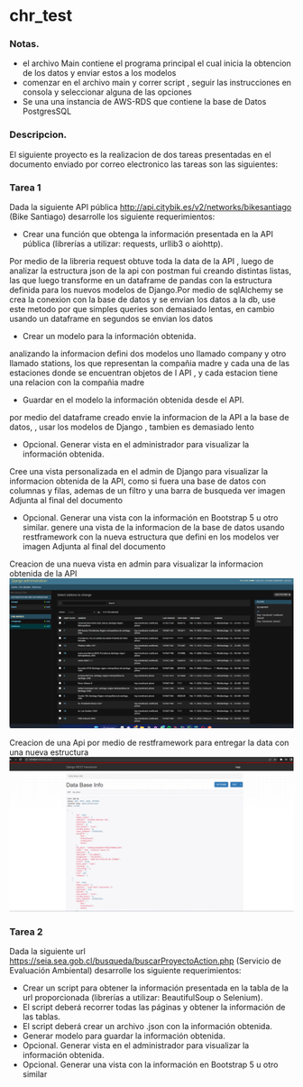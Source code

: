 # chr_test

### Notas.

- el archivo Main contiene el programa principal el cual inicia la obtencion de los datos y enviar estos a los modelos
- comenzar en el archivo main y correr script , seguir las instrucciones en consola y seleccionar alguna de las opciones
- Se una una instancia de AWS-RDS que contiene la base de Datos PostgresSQL

### Descripcion.

El siguiente proyecto es la realizacion de dos tareas presentadas
en el documento enviado por correo electronico 
las tareas son las siguientes:


### Tarea 1

Dada la siguiente API pública http://api.citybik.es/v2/networks/bikesantiago (Bike Santiago)
desarrolle los siguiente requerimientos:

- Crear una función que obtenga la información presentada en la API pública (librerías
a utilizar: requests, urllib3 o aiohttp).

Por medio de la libreria request obtuve toda la data de la API , luego de analizar la estructura json de la api con 
postman fui creando distintas listas, las que luego transforme en un dataframe de pandas con la estructura definida para 
los nuevos modelos de Django.Por medio de sqlAlchemy se crea la conexion con la base de datos y se envian los datos a la
db, use este metodo por que simples queries son demasiado lentas, en cambio usando un dataframe en segundos se envian los datos

- Crear un modelo para la información obtenida.

analizando la informacion defini dos modelos uno llamado company y otro llamado stations, los que representan la compañia madre
y cada una de las estaciones donde se encuentran objetos de l API , y cada estacion tiene una relacion con la compañia madre

- Guardar en el modelo la información obtenida desde el API.

por medio del dataframe creado envie la informacion de la API a la base de datos, , usar los modelos de Django , tambien es demasiado lento 

- Opcional. Generar vista en el administrador para visualizar la información obtenida.

Cree una vista personalizada en el admin de Django para visualizar la informacion obtenida de la API, como si fuera una 
base de datos con columnas y filas, ademas de un filtro y una barra de busqueda
ver imagen Adjunta al final del documento

- Opcional. Generar una vista con la información en Bootstrap 5 u otro similar.
genere una vista de la informacion de la base de datos usando restframework con la nueva estructura que defini en los modelos 
ver imagen Adjunta al final del documento

Creacion de una nueva vista en admin para visualizar la informacion obtenida de la API
![img.png](img.png)

Creacion de una Api por medio de restframework para entregar la data con una nueva estructura
![img_1.png](img_1.png)




















### Tarea 2
Dada la siguiente url https://seia.sea.gob.cl/busqueda/buscarProyectoAction.php (Servicio
de Evaluación Ambiental) desarrolle los siguiente requerimientos:
- Crear un script para obtener la información presentada en la tabla de la url
proporcionada (librerías a utilizar: BeautifulSoup o Selenium).
- El script deberá recorrer todas las páginas y obtener la información de las tablas.
- El script deberá crear un archivo .json con la información obtenida.
- Generar modelo para guardar la información obtenida.
- Opcional. Generar vista en el administrador para visualizar la información obtenida.
- Opcional. Generar una vista con la información en Bootstrap 5 u otro similar


### 